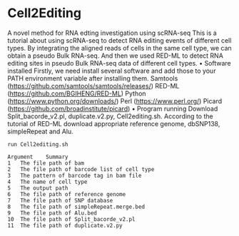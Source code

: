 # Cell2Editing
A novel method for RNA edting investigation using scRNA-seq
	This is a tutorial about using scRNA-seq to detect RNA editing events of different cell types. By integrating the aligned reads of cells in the same cell type, we can obtain a pseudo Bulk RNA-seq. And then we used RED-ML to detect RNA editing sites in pseudo Bulk RNA-seq data of different cell types.
	• Software installed
	Firstly, we need install several software and add those to your PATH environment variable after installing them.
	Samtools (https://github.com/samtools/samtools/releases/)
	RED-ML (https://github.com/BGIHENG/RED-ML)
	Python (https://www.python.org/downloads/)
	Perl (https://www.perl.org/)
	Picard (https://github.com/broadinstitute/picard)
	• Program running
	Download Split_bacorde_v2.pl, duplicate.v2.py, Cell2editing.sh.
	According to the tutorial of RED-ML download appropriate reference genome, dbSNP138,  simpleRepeat and Alu.
	
	run Cell2editing.sh
	
	Argument	Summary
	1	The file path of bam
	2	The file path of barcode list of cell type
	3	The pattern of barcode tag in bam file
	4	The name of cell type
	5	The output path
	6	The file path of reference genome
	7	The file path of SNP database
	8	The file path of simpleRepeat.merge.bed
	9	The file path of Alu.bed
	10	The file path of Split_bacorde_v2.pl
	11	The file path of duplicate.v2.py

